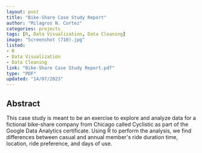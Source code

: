 ```yaml
---
layout: post
title: "Bike-Share Case Study Report"
author: "Milagros N. Cortez"
categories: projects
tags: [R, Data Visualization, Data Cleaning]
image: "Screenshot (710).jpg"
listed:
- R
- Data Visualization
- Data Cleaning
link: "Bike-Share Case Study Report.pdf"
type: "PDF"
updated: "14/07/2023"
---
```

## Abstract

This case study is meant to be an exercise to explore and analyze data for a fictional bike-share company from Chicago called
Cyclistic as part of the Google Data Analytics certificate. Using R to perform the analysis, we find differences between casual and
annual member's ride duration time, location, ride preference, and days of use.

